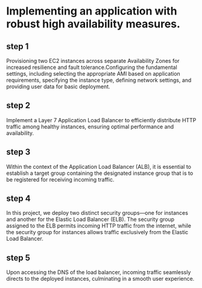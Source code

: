 # Implementing an application with robust high availability measures.
## step 1
Provisioning two EC2 instances across separate Availability Zones for increased resilience and fault tolerance.Configuring the fundamental settings, including selecting the appropriate AMI based on application requirements, specifying the instance type, defining network settings, and providing user data for basic deployment.
## step 2
Implement a Layer 7 Application Load Balancer to efficiently distribute HTTP traffic among healthy instances, ensuring optimal performance and availability.
## step 3
Within the context of the Application Load Balancer (ALB), it is essential to establish a target group containing the designated instance group that is to be registered for receiving incoming traffic.
## step 4
In this project, we deploy two distinct security groups—one for instances and another for the Elastic Load Balancer (ELB). The security group assigned to the ELB permits incoming HTTP traffic from the internet, while the security group for instances allows traffic exclusively from the Elastic Load Balancer.
## step 5
Upon accessing the DNS of the load balancer, incoming traffic seamlessly directs to the deployed instances, culminating in a smooth user experience.
